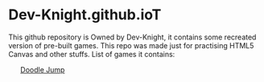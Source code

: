 # Dev-Knight.github.ioT
This github repository is Owned by Dev-Knight, it contains some recreated version of pre-built games.
This repo was made just for practising HTML5 Canvas and other stuffs.
List of games it contains:
<ul><a href="https://dev-knight.github.io/doodle-jump/index.html" target="_blank">Doodle Jump</a></ul>
